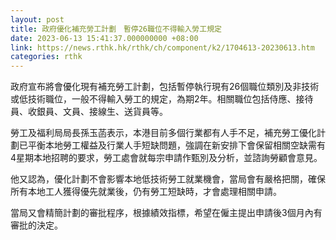 ```yaml
---
layout: post
title: 政府優化補充勞工計劃　暫停26職位不得輸入勞工規定
date: 2023-06-13 15:41:37.000000000 +08:00
link: https://news.rthk.hk/rthk/ch/component/k2/1704613-20230613.htm
categories: rthk
---
```


政府宣布將會優化現有補充勞工計劃，包括暫停執行現有26個職位類別及非技術或低技術職位，一般不得輸入勞工的規定，為期2年。相關職位包括侍應、接待員、收銀員、文員、接線生、送貨員等。

勞工及福利局局長孫玉菡表示，本港目前多個行業都有人手不足，補充勞工優化計劃已平衡本地勞工權益及行業人手短缺問題，強調在新安排下會保留相關空缺需有4星期本地招聘的要求，勞工處會就每宗申請作甄別及分析，並諮詢勞顧會意見。

他又認為，優化計劃不會影響本地低技術勞工就業機會，當局會有嚴格把關，確保所有本地工人獲得優先就業後，仍有勞工短缺時，才會處理相關申請。

當局又會精簡計劃的審批程序，根據績效指標，希望在僱主提出申請後3個月內有審批的決定。
